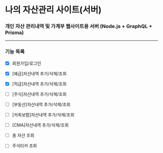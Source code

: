 # 나의 자산관리 사이트(서버)

### 개인 자산 관리내역 및 가계부 웹사이트용 서버  (Node.js + GraphQL + Prisma)

---
### 기능 목록

* [x] 회원가입/로그인
* [x] [예금]자산내역 추가/삭제/조회
* [x] [적금]자산내역 추가/삭제/조회
* [ ] [주식]자산내역 추가/삭제/조회
* [ ] [부동산]자산내역 추가/삭제/조회
* [ ] [저축보험]자산내역 추가/삭제/조회
* [ ] [CMA]자산내역 추가/삭제/조회
* [ ] 총 자산 조회
* [ ] 주식티커 조회

